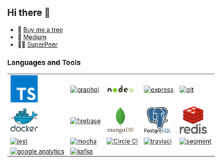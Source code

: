 ## Hi there 👋

-   🌲 [Buy me a tree](https://ecologi.com/okanaslan?r=6038ba5d516b5f001dd03c35)
-   👀 [Medium](https://aslanokan.medium.com)
-   🧑‍💻 [SuperPeer](https://superpeer.com/okanaslan)

### Languages and Tools

<table>
    <tr>
        <td>
            <a href="https://www.typescriptlang.org/" target="_blank">
                <img
                    src="https://raw.githubusercontent.com/devicons/devicon/master/icons/typescript/typescript-original.svg"
                    alt="typescript"
                    width="64"
                    height="64"
                />
            </a>
        </td>
        <td>
            <a href="https://graphql.org" target="_blank">
                <img src="https://www.vectorlogo.zone/logos/graphql/graphql-icon.svg" alt="graphql" width="64" height="64" />
            </a>
        </td>
        <td>
            <a href="https://nodejs.org" target="_blank">
                <img
                    src="https://raw.githubusercontent.com/devicons/devicon/master/icons/nodejs/nodejs-original-wordmark.svg"
                    alt="nodejs"
                    width="64"
                    height="64"
                />
            </a>
        </td>
        <td>
            <a href="https://expressjs.com" target="_blank">
                <img src="https://www.vectorlogo.zone/logos/expressjs/expressjs-ar21.svg" alt="express" width="64" height="64" />
            </a>
        </td>
        <td>
            <a href="https://git-scm.com/" target="_blank">
                <img src="https://www.vectorlogo.zone/logos/git-scm/git-scm-icon.svg" alt="git" width="64" height="64" />
            </a>
        </td>
    </tr>
    <tr>
        <td>
            <a href="https://www.docker.com/" target="_blank">
                <img
                    src="https://raw.githubusercontent.com/devicons/devicon/master/icons/docker/docker-original-wordmark.svg"
                    alt="docker"
                    width="64"
                    height="64"
                />
            </a>
        </td>
        <td>
            <a href="https://firebase.google.com/" target="_blank">
                <img src="https://www.vectorlogo.zone/logos/firebase/firebase-icon.svg" alt="fırebase" width="64" height="64" />
            </a>
        </td>
        <td>
            <a href="https://www.mongodb.com/" target="_blank">
                <img
                    src="https://raw.githubusercontent.com/devicons/devicon/master/icons/mongodb/mongodb-original-wordmark.svg"
                    alt="mongodb"
                    width="64"
                    height="64"
                />
            </a>
        </td>
        <td>
            <a href="https://www.postgresql.org" target="_blank">
                <img
                    src="https://raw.githubusercontent.com/devicons/devicon/master/icons/postgresql/postgresql-original-wordmark.svg"
                    alt="postgresql"
                    width="64"
                    height="64"
                />
            </a>
        </td>
        <td>
            <a href="https://redis.io" target="_blank">
                <img
                    src="https://raw.githubusercontent.com/devicons/devicon/master/icons/redis/redis-original-wordmark.svg"
                    alt="redis"
                    width="64"
                    height="64"
                />
            </a>
        </td>
    </tr>
    <tr>
        <td>
            <a href="https://jestjs.io" target="_blank">
                <img src="https://www.vectorlogo.zone/logos/jestjsio/jestjsio-icon.svg" alt="jest" width="64" height="64" />
            </a>
        </td>
        <td>
            <a href="https://mochajs.org" target="_blank">
                <img src="https://www.vectorlogo.zone/logos/mochajs/mochajs-icon.svg" alt="mocha" width="64" height="64" />
            </a>
        </td>
        <td>
            <a href="https://circleci.com/" target="_blank">
                <img src="https://cdn.jsdelivr.net/gh/devicons/devicon/icons/circleci/circleci-plain-wordmark.svg" alt="Circle CI" width="64" height="64" />
            </a>
        </td>
        <td>
            <a href="https://travis-ci.org" target="_blank">
                <img src="https://www.vectorlogo.zone/logos/travis-ci/travis-ci-icon.svg" alt="travisci" width="64" height="64" />
            </a>
        </td>
        <td>
            <a href="https://segment.com/" target="_blank">
                <img src="https://www.vectorlogo.zone/logos/segment/segment-icon.svg" alt="segment" width="64" height="64" />
            </a>
        </td>
    </tr>
    <tr>
        <td>
            <a href="https://analytics.google.com/" target="_blank">
                <img src="https://www.vectorlogo.zone/logos/google_analytics/google_analytics-official.svg" alt="google analytics" width="64" height="64" />
            </a>
        </td>
        <td>
            <a href="https://kafka.apache.org/" target="_blank">
                <img src="https://www.vectorlogo.zone/logos/apache_kafka/apache_kafka-vertical.svg" alt="kafka" width="64" height="64" />
            </a>
        </td>
    </tr>
</table>
